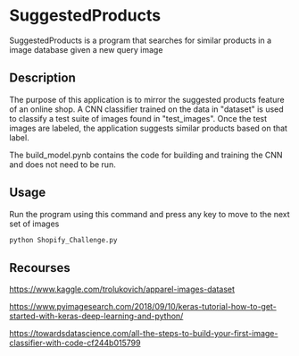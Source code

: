 # SuggestedProducts

SuggestedProducts is a program that searches for similar products in a image database given a new query image

## Description

The purpose of this application is to mirror the suggested products feature of an online shop. A CNN classifier
trained on the data in "dataset" is used to classify a test suite of images found in "test_images". Once the
test images are labeled, the application suggests similar products based on that label.

The build_model.pynb contains the code for building and training the CNN and does not need to be run.

## Usage

Run the program using this command and press any key to move to the next set of images
```bash
python Shopify_Challenge.py
```

## Recourses

https://www.kaggle.com/trolukovich/apparel-images-dataset

https://www.pyimagesearch.com/2018/09/10/keras-tutorial-how-to-get-started-with-keras-deep-learning-and-python/

https://towardsdatascience.com/all-the-steps-to-build-your-first-image-classifier-with-code-cf244b015799

